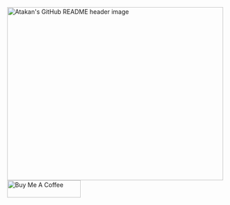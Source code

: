 <img src="https://i.imgur.com/oRSMlSV.png" alt="Atakan's GitHub README header image" style="width:500px;height:400px">

<a href="https://www.buymeacoffee.com/mokkapps" target="_blank" rel="noreferrer nofollow">
      <img src="https://cdn.buymeacoffee.com/buttons/default-red.png" alt="Buy Me A Coffee" height="40" width="170" >
</a>
